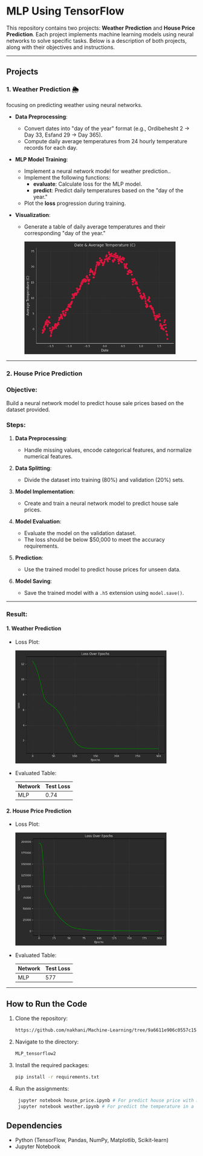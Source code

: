 # MLP Using TensorFlow

This repository contains two projects: **Weather Prediction** and **House Price Prediction**. Each project implements machine learning models using neural networks to solve specific tasks. Below is a description of both projects, along with their objectives and instructions.

---
## Projects

### **1. Weather Prediction 🌦**
focusing on predicting weather using neural networks.

- **Data Preprocessing**:
  - Convert dates into "day of the year" format (e.g., Ordibehesht 2 → Day 33, Esfand 29 → Day 365).
  - Compute daily average temperatures from 24 hourly temperature records for each day.

- **MLP Model Training**:
  - Implement a neural network model for weather prediction..
  - Implement the following functions:
    - **evaluate**: Calculate loss for the MLP model.
    - **predict**: Predict daily temperatures based on the "day of the year."
  - Plot the **loss** progression during training.

- **Visualization**:
  - Generate a table of daily average temperatures and their corresponding "day of the year."

    <img src = "weather_forcast/output.png" width = "400">


---

### **2. House Price Prediction**

### Objective:
Build a neural network model to predict house sale prices based on the dataset provided.

### Steps:
1. **Data Preprocessing**:
   - Handle missing values, encode categorical features, and normalize numerical features.

2. **Data Splitting**:
   - Divide the dataset into training (80%) and validation (20%) sets.

3. **Model Implementation**:
   - Create and train a neural network model to predict house sale prices.

4. **Model Evaluation**:
   - Evaluate the model on the validation dataset.
   - The loss should be below $50,000 to meet the accuracy requirements.

5. **Prediction**:
   - Use the trained model to predict house prices for unseen data.

6. **Model Saving**:
   - Save the trained model with a `.h5` extension using `model.save()`.

---

### **Result:**

#### **1. Weather Prediction**

- Loss Plot:

    <img src = "weather_forcast/loss.png" width = "400">


- Evaluated Table:

  | Network | Test Loss | 
  |----------------------|-----------|
  | MLP               | 0.74      |

 


#### **2. House Price Prediction**

- Loss Plot:

  <img src = "house_price/output.png" width = "400">

- Evaluated Table: 

  | Network | Test Loss |
  |-------------|-------------|
  | MLP         | 577         |


---

## How to Run the Code
1. Clone the repository:
   ```sh
   https://github.com/nakhani/Machine-Learning/tree/9a6611e906c0557c1519d4bf05d81ed3a4a0aa0d/Perceptron_2
   ```

2. Navigate to the directory:
   ```sh
   MLP_tensorflow2
   ```

3. Install the required packages:
   ```sh
   pip install -r requirements.txt
   ```

4. Run the assignments:

   ```sh
    jupyter notebook house_price.ipynb # For predict house price with MLP 
    jupyter notebook weather.ipynb # For predict the temperature in a day  with MLP 
   ```

## Dependencies
- Python (TensorFlow, Pandas, NumPy, Matplotlib, Scikit-learn)
- Jupyter Notebook
